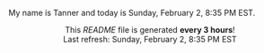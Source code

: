 My name is Tanner and today is Sunday, February 2, 8:35 PM EST.

<p align="center">This <i>README</i> file is generated <b>every 3 hours</b>!</br>Last refresh: Sunday, February 2, 8:35 PM EST<br /></p>
